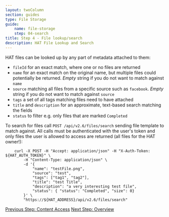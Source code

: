 ```yaml
---
layout: twoColumn
section: guides
type: File Storage
guide: 
    name: file-storage
    step: 04-search
title: Step 4 - File lookup/search
description: HAT File Lookup and Search
---
```


HAT files can be looked up by any part of metadata attached to them:

- `fileId` for an exact match, where one or no files are returned
- `name` for an exact match on the original name, but multiple files could potentially be returned. *Empty* string if you do not want to match against `name`
- `source` matching all files from a specific source such as `facebook`. *Empty* string if you do not want to match against `source`
- `tags` a set of all tags matching files need to have attached
- `title` and `description` for an approximate, text-based search matching the fields
- `status` to filter e.g. only files that are marked `Completed`

To search for files call `POST /api/v2.6/files/search` sending file template to match against. All calls must be authenticated with the user's token and only files the user is allowed to access are returned (all files for the HAT owner!):

```curlnoselect
    curl -X POST -H "Accept: application/json" -H "X-Auth-Token: ${HAT_AUTH_TOKEN}" \
    	-H "Content-Type: application/json" \
    	-d '{
			"name": "testFile.png",
			"source": "test",
			"tags": ["tag1", "tag2"],
			"title": "test Title",
			"description": "a very interesting test file",
			"status": { "status": "Completed", "size": 0}
		}' \
		"https://${HAT_ADDRESS}/api/v2.6/files/search"
```

<nav class="pager-nav">
<a href="03-contents.html">Previous Step: Content Access</a>
<a href="./">Next Step: Overview</a>
</nav>
